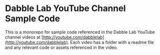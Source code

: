 # Dabble Lab YouTube Channel Sample Code

This is a monorepo for sample code referenced in the Dabble Lab YouTube channel videos at [http://youtube.com/dabblelab](http://youtube.com/dabblelab). Each video has a folder with a readme file and any relevant code or assets referenced in the video.

